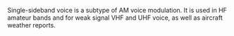 Single-sideband voice is a subtype of AM voice modulation. It is used in HF amateur bands and for weak signal VHF and UHF voice, as well as aircraft weather reports.